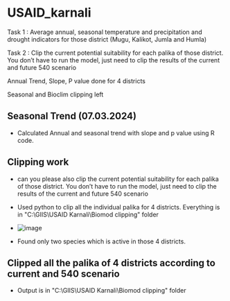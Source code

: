 # USAID_karnali

Task 1 : Average annual, seasonal temperature and precipitation and drought indicators for those district (Mugu, Kalikot, Jumla and Humla)

Task 2 : Clip the current potential suitability for each palika of those district. You don’t have to run the model, just need to clip the results of the current and future 540 scenario

Annual Trend, Slope, P value done for 4 districts

Seasonal and Bioclim clipping left

## Seasonal Trend (07.03.2024)

- Calculated Annual and seasonal trend with slope and p value using R code.

## Clipping work 

- can you please also clip the current potential suitability for each palika of those district. You don’t have to run the model, just need to clip the results of the current and future 540 scenario

- Used python to clip all the individual palika for 4 districts. Everything is in "C:\GIIS\USAID Karnali\Biomod clipping" folder

- ![image](https://github.com/shirishmaharjan/USAID_karnali/assets/81280828/5ae91ec7-d7d7-4393-8e03-aaa558f10b0f)

- Found only two species which is active in those 4 districts.

## Clipped all the palika of 4 districts according to current and 540 scenario 

- Output is in "C:\GIIS\USAID Karnali\Biomod clipping" folder

